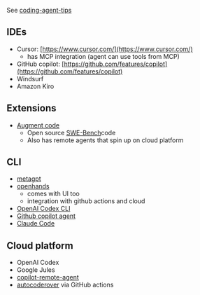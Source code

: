 See [coding-agent-tips](coding-agent-tips.md)
## IDEs
- Cursor: [https://www.cursor.com/](https://www.cursor.com/)  
	- has MCP integration (agent can use tools from MCP)
- GitHub copilot: [https://github.com/features/copilot](https://github.com/features/copilot)  
- Windsurf
- Amazon Kiro
## Extensions
- [Augment code](https://www.augmentcode.com/)
	- Open source [SWE-Bench](https://github.com/augmentcode/augment-swebench-agent)code
	- Also has remote agents that spin up on cloud platform
## CLI
- [metagpt](../../autonomous-agent-notes/frameworks/metagpt.md)
- [openhands](../../ai-for-code/papers/openhands.md) 
	- comes with UI too
	- integration with github actions and cloud
- [OpenAI Codex CLI](https://github.com/openai/codex)
- [Github copilot agent](https://github.blog/news-insights/product-news/github-copilot-meet-the-new-coding-agent/)
- [Claude Code](https://docs.anthropic.com/en/docs/claude-code/overview)

## Cloud platform
- OpenAI Codex
- Google Jules
- [copilot-remote-agent](../tools/copilot-remote-agent.md)
- [autocoderover](../../ai-for-code/papers/autocoderover.md) via GitHub actions